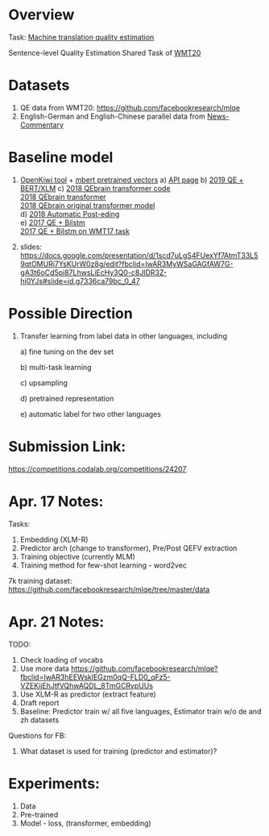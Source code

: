 # Overview
Task: [Machine translation quality estimation](./Capstone_Proposal_QE.PDF)

Sentence-level Quality Estimation Shared Task of [WMT20](http://www.statmt.org/wmt20/)

# Datasets
1) QE data from WMT20: https://github.com/facebookresearch/mlqe
2) English-German and English-Chinese parallel data from [News-Commentary](http://opus.nlpl.eu/News-Commentary.php)

# Baseline model
1) [OpenKiwi tool](https://github.com/Unbabel/OpenKiwi/blob/master/kiwi/models/predictor_estimator.py) + 
   [mbert pretrained vectors](https://github.com/google-research/bert/blob/master/multilingual.md)
    a) [API page](https://unbabel.github.io/OpenKiwi/)
    b) [2019 QE + BERT/XLM](http://www.statmt.org/wmt19/pdf/54/WMT06.pdf)
    c) [2018 QEbrain transformer code](https://github.com/lovecambi/qebrain) <br>
       [2018 QEbrain transformer](https://www.aclweb.org/anthology/W18-6465.pdf) <br>
       [2018 QEbrain original transformer model](https://arxiv.org/pdf/1807.09433.pdf)    
    d) [2018 Automatic Post-eding](https://www.aclweb.org/anthology/W18-1804.pdf)    
    e) [2017 QE + Bilstm](https://dl.acm.org/doi/10.1145/3109480) <br>
       [2017 QE + Bilstm on WMT17 task](http://www.statmt.org/wmt17/pdf/WMT63.pdf)

2)  slides:
https://docs.google.com/presentation/d/1scd7uLgS4FUexYf7AtmT33L59qtOMURi7YsKUrW0z8g/edit?fbclid=IwAR3MyWSaGAGfAW7G-gA3t6oCd5pi87LhwsLiEcHy3Q0-c8JIDR3Z-hj0YJs#slide=id.g7336ca79bc_0_47


# Possible Direction
1) Transfer learning from label data in other languages, including

    a) fine tuning on the dev set

    b) multi-task learning

    c) upsampling

    d) pretrained representation

    e) automatic label for two other languages

# Submission Link:
https://competitions.codalab.org/competitions/24207

# Apr. 17 Notes:
Tasks:
1. Embedding (XLM-R)
2. Predictor arch (change to transformer), Pre/Post QEFV extraction
3. Training objective (currently MLM)
4. Training method for few-shot learning - word2vec

7k training dataset:
https://github.com/facebookresearch/mlqe/tree/master/data


# Apr. 21 Notes:
TODO:
1. Check loading of vocabs
2. Use more data
   https://github.com/facebookresearch/mlqe?fbclid=IwAR3hEEWsklEGzm0qQ-FLD0_qFz5-VZEKijEhJtfVQhwAQDL_8TmGCRvpUUs
3. Use XLM-R as predictor (extract feature)
4. Draft report
5. Baseline: Predictor train w/ all five languages, Estimator train w/o de and zh datasets

Questions for FB:
1. What dataset is used for training (predictor and estimator)?

# Experiments:
1. Data
2. Pre-trained
3. Model - loss, (transformer, embedding)
